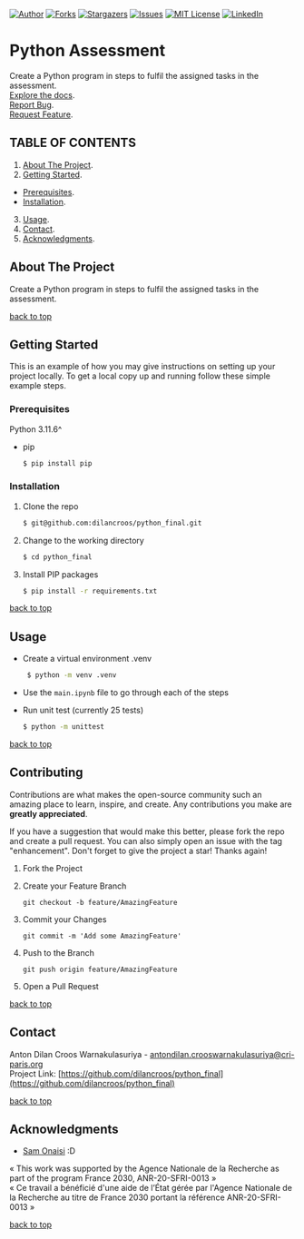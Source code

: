 [![Author][contributors-shield]][contributors-url]
[![Forks][forks-shield]][forks-url]
[![Stargazers][stars-shield]][stars-url]
[![Issues][issues-shield]][issues-url]
[![MIT License][license-shield]][license-url]
[![LinkedIn][linkedin-shield]][linkedin-url]

# Python Assessment

Create a Python program in steps to fulfil the assigned tasks in the assessment.  
[Explore the docs](https://github.com/dilancroos/python_final).  
[Report Bug](https://github.com/dilancroos/python_final/issues).  
[Request Feature](https://github.com/dilancroos/python_final/issues).

## TABLE OF CONTENTS

1. [About The Project](#about-the-project).
2. [Getting Started](#getting-started).

- [Prerequisites](#prerequisites).
- [Installation](#installation).

3. [Usage](#usage).
4. [Contact](#contact).
5. [Acknowledgments](#acknowledgments).

## About The Project

Create a Python program in steps to fulfil the assigned tasks in the assessment.

[back to top](#readme-top)

## Getting Started

This is an example of how you may give instructions on setting up your project locally.
To get a local copy up and running follow these simple example steps.

### Prerequisites

Python 3.11.6^

- pip

  ```sh
  $ pip install pip
  ```

### Installation

1. Clone the repo

   ```sh
   $ git@github.com:dilancroos/python_final.git
   ```

2. Change to the working directory

   ```sh
   $ cd python_final
   ```

3. Install PIP packages

   ```sh
   $ pip install -r requirements.txt
   ```

[back to top](#readme-top)

## Usage

- Create a virtual environment .venv

  ```sh
   $ python -m venv .venv
  ```

- Use the `main.ipynb` file to go through each of the steps

- Run unit test (currently 25 tests)

  ```sh
  $ python -m unittest
  ```

[back to top](#readme-top)

## Contributing

Contributions are what makes the open-source community such an amazing place to learn, inspire, and create. Any contributions you make are **greatly appreciated**.

If you have a suggestion that would make this better, please fork the repo and create a pull request. You can also simply open an issue with the tag "enhancement".
Don't forget to give the project a star! Thanks again!

1. Fork the Project

2. Create your Feature Branch

   ```
   git checkout -b feature/AmazingFeature
   ```

3. Commit your Changes

   ```
   git commit -m 'Add some AmazingFeature'
   ```

4. Push to the Branch

   ```
   git push origin feature/AmazingFeature
   ```

5. Open a Pull Request

[back to top](#readme-top)

## Contact

Anton Dilan Croos Warnakulasuriya - <antondilan.crooswarnakulasuriya@cri-paris.org>  
Project Link: [https://github.com/dilancroos/python_final](https://github.com/dilancroos/python_final)

[back to top](#readme-top)

## Acknowledgments

- [Sam Onaisi](https://www.linkedin.com/in/sam-onaisi-1a8585a2/) :D

« This work was supported by the Agence Nationale de la Recherche as part of the program France 2030, ANR-20-SFRI-0013 »  
« Ce travail a bénéficié d'une aide de l’État gérée par l'Agence Nationale de la Recherche au titre de France 2030 portant la référence ANR-20-SFRI-0013 »

[back to top](#readme-top)

[contributors-shield]: https://img.shields.io/github/contributors/dilancroos/python_final.svg?style=for-the-badge
[contributors-url]: https://github.com/dilancroos/python_final/graphs/contributors
[forks-shield]: https://img.shields.io/github/forks/dilancroos/python_final.svg?style=for-the-badge
[forks-url]: https://github.com/dilancroos/python_final/network/members
[stars-shield]: https://img.shields.io/github/stars/dilancroos/python_final.svg?style=for-the-badge
[stars-url]: https://github.com/dilancroos/python_final/stargazers
[issues-shield]: https://img.shields.io/github/issues/dilancroos/python_final.svg?style=for-the-badge
[issues-url]: https://github.com/dilancroos/python_final/issues
[license-shield]: https://img.shields.io/github/license/dilancroos/python_final.svg?style=for-the-badge
[license-url]: https://github.com/dilancroos/python_final/blob/master/LICENSE.txt
[linkedin-shield]: https://img.shields.io/badge/-LinkedIn-black.svg?style=for-the-badge&logo=linkedin&colorB=555
[linkedin-url]: https://linkedin.com/in/antondilancrooswarnakulasuriya
[product-screenshot]: images/screenshot.png
[Next.js]: https://img.shields.io/badge/next.js-000000?style=for-the-badge&logo=nextdotjs&logoColor=white
[Next-url]: https://nextjs.org/
[React.js]: https://img.shields.io/badge/React-20232A?style=for-the-badge&logo=react&logoColor=61DAFB
[React-url]: https://reactjs.org/
[Vue.js]: https://img.shields.io/badge/Vue.js-35495E?style=for-the-badge&logo=vuedotjs&logoColor=4FC08D
[Vue-url]: https://vuejs.org/
[Angular.io]: https://img.shields.io/badge/Angular-DD0031?style=for-the-badge&logo=angular&logoColor=white
[Angular-url]: https://angular.io/
[Svelte.dev]: https://img.shields.io/badge/Svelte-4A4A55?style=for-the-badge&logo=svelte&logoColor=FF3E00
[Svelte-url]: https://svelte.dev/
[Laravel.com]: https://img.shields.io/badge/Laravel-FF2D20?style=for-the-badge&logo=laravel&logoColor=white
[Laravel-url]: https://laravel.com
[Bootstrap.com]: https://img.shields.io/badge/Bootstrap-563D7C?style=for-the-badge&logo=bootstrap&logoColor=white
[Bootstrap-url]: https://getbootstrap.com
[JQuery.com]: https://img.shields.io/badge/jQuery-0769AD?style=for-the-badge&logo=jquery&logoColor=white
[JQuery-url]: https://jquery.com
